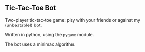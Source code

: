 ## Tic-Tac-Toe Bot

Two-player tic-tac-toe game: play with your friends or against my (unbeatable!) bot.

Written in python, using the `pygame` module.

The bot uses a minimax algorithm.

